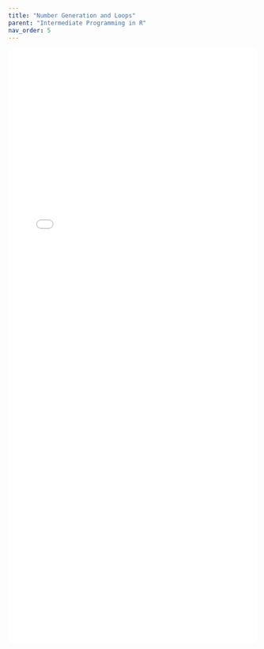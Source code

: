 ```yaml
---
title: "Number Generation and Loops"
parent: "Intermediate Programming in R"
nav_order: 5
---
```



<iframe 
  src="{{ site.baseurl }}/assets/replication_materials/class_2/code/loops_number_generation.html"
  width="100%" height = "1200px"
  style="border:none; overflow:auto;">
</iframe>
